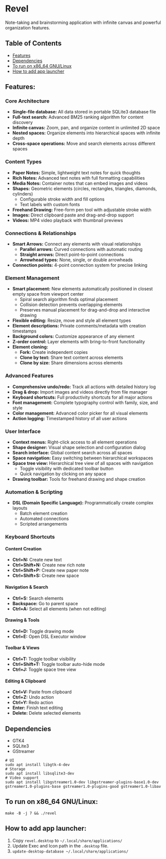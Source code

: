 # Revel

Note-taking and brainstorming application with infinite canvas and powerful organization features.

## Table of Contents

* [Features](#features)
* [Dependencies](#dependencies)
* [To run on x86_64 GNU/Linux](#to-run-on-x86_64-gnulinux)
* [How to add app launcher](#how-to-add-app-launcher)

## Features:

### Core Architecture
* **Single-file database:** All data stored in portable SQLite3 database file
* **Full-text search:** Advanced BM25 ranking algorithm for content discovery
* **Infinite canvas:** Zoom, pan, and organize content in unlimited 2D space
* **Nested spaces:** Organize elements into hierarchical spaces with infinite depth
* **Cross-space operations:** Move and search elements across different spaces

### Content Types
* **Paper Notes:** Simple, lightweight text notes for quick thoughts
* **Rich Notes:** Advanced text notes with full formatting capabilities
* **Media Notes:** Container notes that can embed images and videos
* **Shapes:** Geometric elements (circles, rectangles, triangles, diamonds, cylinders)
    * Configurable stroke width and fill options
    * Text labels with custom fonts
* **Freehand Drawing:** Free-form pen tool with adjustable stroke width
* **Images:** Direct clipboard paste and drag-and-drop support
* **Videos:** MP4 video playback with thumbnail previews

### Connections & Relationships
* **Smart Arrows:** Connect any elements with visual relationships
    * **Parallel arrows:** Curved connections with automatic routing
    * **Straight arrows:** Direct point-to-point connections
    * **Arrowhead types:** None, single, or double arrowheads
* **Connection points:** 4-point connection system for precise linking

### Element Management
* **Smart placement:** New elements automatically positioned in closest empty space from viewport center
    * Spiral search algorithm finds optimal placement
    * Collision detection prevents overlapping elements
    * Preserves manual placement for drag-and-drop and interactive drawing
* **Flexible editing:** Resize, move and style all element types
* **Element descriptions:** Private comments/metadata with creation timestamps
* **Background colors:** Customize appearance of any element
* **Z-order control:** Layer elements with bring-to-front functionality
* **Element cloning:**
    * **Fork:** Create independent copies
    * **Clone by text:** Share text content across elements
    * **Clone by size:** Share dimensions across elements

### Advanced Features
* **Comprehensive undo/redo:** Track all actions with detailed history log
* **Drag & drop:** Import images and videos directly from file manager
* **Keyboard shortcuts:** Full productivity shortcuts for all major actions
* **Font management:** Complete typography control with family, size, and style
* **Color management:** Advanced color picker for all visual elements
* **Action logging:** Timestamped history of all user actions

### User Interface
* **Context menus:** Right-click access to all element operations
* **Shape designer:** Visual shape selection and configuration dialog
* **Search interface:** Global content search across all spaces
* **Space navigation:** Easy switching between hierarchical workspaces
* **Space tree view:** Hierarchical tree view of all spaces with navigation
    * Toggle visibility with dedicated toolbar button
    * Quick navigation by clicking on any space
* **Drawing toolbar:** Tools for freehand drawing and shape creation

### Automation & Scripting
* **DSL (Domain Specific Language):** Programmatically create complex layouts
    * Batch element creation
    * Automated connections
    * Scripted arrangements

### Keyboard Shortcuts

#### Content Creation
* **Ctrl+N:** Create new text
* **Ctrl+Shift+N:** Create new rich note
* **Ctrl+Shift+P:** Create new paper note
* **Ctrl+Shift+S:** Create new space

#### Navigation & Search
* **Ctrl+S:** Search elements
* **Backspace:** Go to parent space
* **Ctrl+A:** Select all elements (when not editing)

#### Drawing & Tools
* **Ctrl+D:** Toggle drawing mode
* **Ctrl+E:** Open DSL Executor window

#### Toolbar & Views
* **Ctrl+T:** Toggle toolbar visibility
* **Ctrl+Shift+T:** Toggle toolbar auto-hide mode
* **Ctrl+J:** Toggle space tree view

#### Editing & Clipboard
* **Ctrl+V:** Paste from clipboard
* **Ctrl+Z:** Undo action
* **Ctrl+Y:** Redo action
* **Enter:** Finish text editing
* **Delete:** Delete selected elements

## Dependencies

* GTK4
* SQLite3
* GStreamer

```
# UI
sudo apt install libgtk-4-dev
# Storage
sudo apt install libsqlite3-dev
# Video support
sudo apt install libgstreamer1.0-dev libgstreamer-plugins-base1.0-dev gstreamer1.0-plugins-base gstreamer1.0-plugins-good gstreamer1.0-libav
```

## To run on x86_64 GNU/Linux:

`make -B -j 7 && ./revel`

## How to add app launcher:

1. Copy `revel.desktop` to `~/.local/share/applications/`  
2. Update Exec and Icon path in the `.desktop` file.
3. `update-desktop-database ~/.local/share/applications/`
